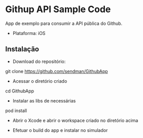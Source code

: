 # Githup API Sample Code

App de exemplo para consumir a API pública do Github.

* Plataforma: iOS

## Instalação

* Download do repositório:

git clone https://github.com/sendman/GithubApp

* Acessar o diretório criado

cd GithubApp

* Instalar as libs de necessárias

pod install


* Abrir o Xcode e abrir o workspace criado no diretório acima


* Efetuar o build do app e instalar no simulador
